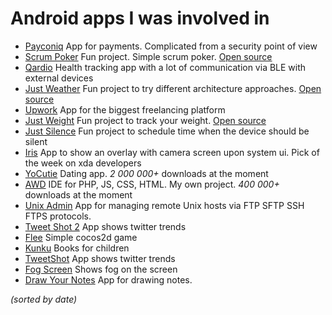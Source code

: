# Android apps I was involved in

* [Payconiq](https://play.google.com/store/apps/details?id=com.payconiq.customers) App for payments. Complicated from a security point of view
* [Scrum Poker](https://play.google.com/store/apps/details?id=kidinov.org.scrumpoker) Fun project. Simple scrum poker. [Open source](https://github.com/kidinov/ScrumPoker)
* [Qardio](https://play.google.com/store/apps/details?id=com.getqardio.android) Health tracking app with a lot of communication via BLE with external devices
* [Just Weather](https://play.google.com/store/apps/details?id=org.kidinov.just_weather) Fun project to try different architecture approaches. [Open source](https://github.com/kidinov/weather-app)
* [Upwork](https://play.google.com/store/apps/details?id=com.upwork.android) App for the biggest freelancing platform
* [Just Weight](https://play.google.com/store/apps/details?id=org.kidinov.justweight) Fun project to track your weight. [Open source](https://github.com/kidinov/Just-Weight)
* [Just Silence](https://play.google.com/store/apps/details?id=org.kidinov.justsleep) Fun project to schedule time when the device should be silent
* [Iris](https://forum.xda-developers.com/android/apps-games/beta-iris-walk-using-app-t3086259) App to show an overlay with camera screen upon system ui. Pick of the week on xda developers
* [YoCutie](https://play.google.com/store/apps/details?id=de.appfiction.yocutiegoogle) Dating app. *2 000 000+* downloads at the moment
* [AWD](https://play.google.com/store/apps/details?id=org.kidinov.awd) IDE for PHP, JS, CSS, HTML. My own project. *400 000+* downloads at the moment
* [Unix Admin](https://play.google.com/store/apps/details?id=org.kidinov.unixadmin) App for managing remote Unix hosts via FTP SFTP SSH FTPS protocols. 
* [Tweet Shot 2](https://play.google.com/store/apps/details?id=org.mediathreat.tweetcinema.app) App shows twitter trends
* [Flee](https://play.google.com/store/apps/details?id=com.gravybaby.flee) Simple cocos2d game
* [Kunku](https://play.google.com/store/apps/details?id=mobi.kunku.app) Books for children
* [TweetShot](https://play.google.com/store/apps/details?id=org.mediathreat.tweetcinema.app) App shows twitter trends
* [Fog Screen](https://play.google.com/store/apps/details?id=com.gravybaby.realfogscreenprank) Shows fog on the screen
* [Draw Your Notes](https://play.google.com/store/apps/details?id=com.notedraw.bos.app) App for drawing notes.

*(sorted by date)*

